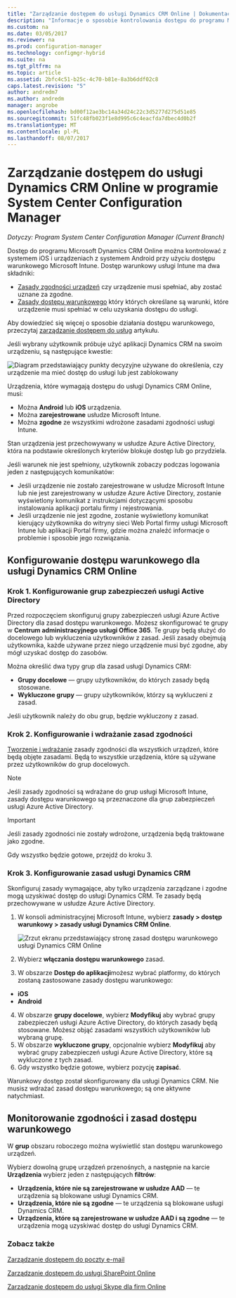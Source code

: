 ```yaml
---
title: "Zarządzanie dostępem do usługi Dynamics CRM Online | Dokumentacja firmy Microsoft"
description: "Informacje o sposobie kontrolowania dostępu do programu Microsoft Dynamics CRM Online z urządzeń iOS i Android przy użyciu dostępu warunkowego Microsoft Intune."
ms.custom: na
ms.date: 03/05/2017
ms.reviewer: na
ms.prod: configuration-manager
ms.technology: configmgr-hybrid
ms.suite: na
ms.tgt_pltfrm: na
ms.topic: article
ms.assetid: 2bfc4c51-b25c-4c70-b81e-8a3b6ddf02c8
caps.latest.revision: "5"
author: andredm7
ms.author: andredm
manager: angrobe
ms.openlocfilehash: bd00f12ae3bc14a34d24c22c3d5277d275d51e85
ms.sourcegitcommit: 51fc48fb023f1e8d995c6c4eacfda7dbec4d0b2f
ms.translationtype: MT
ms.contentlocale: pl-PL
ms.lasthandoff: 08/07/2017
---
```

# <a name="manage-dynamics-crm-online-access-in-system-center-configuration-manager"></a>Zarządzanie dostępem do usługi Dynamics CRM Online w programie System Center Configuration Manager

*Dotyczy: Program System Center Configuration Manager (Current Branch)*

Dostęp do programu Microsoft Dynamics CRM Online można kontrolować z systemem iOS i urządzeniach z systemem Android przy użyciu dostępu warunkowego Microsoft Intune.  Dostęp warunkowy usługi Intune ma dwa składniki:
* [Zasady zgodności urządzeń](../../protect/deploy-use/device-compliance-policies.md) czy urządzenie musi spełniać, aby zostać uznane za zgodne.
* [Zasady dostępu warunkowego](../../protect/deploy-use/manage-access-to-services.md) który których określane są warunki, które urządzenie musi spełniać w celu uzyskania dostępu do usługi.

Aby dowiedzieć się więcej o sposobie działania dostępu warunkowego, przeczytaj [zarządzanie dostępem do usług](../../protect/deploy-use/manage-access-to-services.md) artykułu.


Jeśli wybrany użytkownik próbuje użyć aplikacji Dynamics CRM na swoim urządzeniu, są następujące kwestie:

![Diagram przedstawiający punkty decyzyjne używane do określenia, czy urządzenie ma mieć dostęp do usługi lub jest zablokowany](media/mdm-ca-dynamics-crm-flow-diagram.png)

Urządzenia, które wymagają dostępu do usługi Dynamics CRM Online, musi:
* Można **Android** lub **iOS** urządzenia.
* Można **zarejestrowane** usłudze Microsoft Intune.
* Można **zgodne** ze wszystkimi wdrożone zasadami zgodności usługi Intune.

Stan urządzenia jest przechowywany w usłudze Azure Active Directory, która na podstawie określonych kryteriów blokuje dostęp lub go przydziela.

Jeśli warunek nie jest spełniony, użytkownik zobaczy podczas logowania jeden z następujących komunikatów:
* Jeśli urządzenie nie zostało zarejestrowane w usłudze Microsoft Intune lub nie jest zarejestrowany w usłudze Azure Active Directory, zostanie wyświetlony komunikat z instrukcjami dotyczącymi sposobu instalowania aplikacji portalu firmy i rejestrowania.
* Jeśli urządzenie nie jest zgodne, zostanie wyświetlony komunikat kierujący użytkownika do witryny sieci Web Portal firmy usługi Microsoft Intune lub aplikacji Portal firmy, gdzie można znaleźć informacje o problemie i sposobie jego rozwiązania.

## <a name="configure-conditional-access-for-dynamics-crm-online"></a>Konfigurowanie dostępu warunkowego dla usługi Dynamics CRM Online  
### <a name="step-1-configure-active-directory-security-groups"></a>Krok 1. Konfigurowanie grup zabezpieczeń usługi Active Directory

Przed rozpoczęciem skonfiguruj grupy zabezpieczeń usługi Azure Active Directory dla zasad dostępu warunkowego. Możesz skonfigurować te grupy w **Centrum administracyjnego usługi Office 365**. Te grupy będą służyć do docelowego lub wykluczenia użytkowników z zasad. Jeśli zasady obejmują użytkownika, każde używane przez niego urządzenie musi być zgodne, aby mógł uzyskać dostęp do zasobów.

Można określić dwa typy grup dla zasad usługi Dynamics CRM:
* **Grupy docelowe** — grupy użytkowników, do których zasady będą stosowane.
* **Wykluczone grupy** — grupy użytkowników, którzy są wykluczeni z zasad.

Jeśli użytkownik należy do obu grup, będzie wykluczony z zasad.

### <a name="step-2-configure-and-deploy-a-compliance-policy"></a>Krok 2. Konfigurowanie i wdrażanie zasad zgodności
[Tworzenie i wdrażanie](../../protect/deploy-use/device-compliance-policies.md) zasady zgodności dla wszystkich urządzeń, które będą objęte zasadami. Będą to wszystkie urządzenia, które są używane przez użytkowników do grup docelowych.

> [!NOTE]
> Jeśli zasady zgodności są wdrażane do grup usługi Microsoft Intune, zasady dostępu warunkowego są przeznaczone dla grup zabezpieczeń usługi Azure Active Directory.

> [!IMPORTANT]
> Jeśli zasady zgodności nie zostały wdrożone, urządzenia będą traktowane jako zgodne.

Gdy wszystko będzie gotowe, przejdź do kroku 3.
### <a name="step-3-configure-the-dynamics-crm-policy"></a>Krok 3. Konfigurowanie zasad usługi Dynamics CRM
Skonfiguruj zasady wymagające, aby tylko urządzenia zarządzane i zgodne mogą uzyskiwać dostęp do usługi Dynamics CRM. Te zasady będą przechowywane w usłudze Azure Active Directory.

1.  W konsoli administracyjnej Microsoft Intune, wybierz **zasady > dostęp warunkowy > zasady usługi Dynamics CRM Online**.

     ![Zrzut ekranu przedstawiający stronę zasad dostępu warunkowego usługi Dynamics CRM Online](media/mdm-ca-dynamics-crm-policy-configuration.png)

2.  Wybierz **włączania dostępu warunkowego** zasad.
3.  W obszarze **Dostęp do aplikacji**możesz wybrać platformy, do których zostaną zastosowane zasady dostępu warunkowego:
  * **iOS**
  * **Android**
4.  W obszarze **grupy docelowe**, wybierz **Modyfikuj** aby wybrać grupy zabezpieczeń usługi Azure Active Directory, do których zasady będą stosowane. Możesz objąć zasadami wszystkich użytkowników lub wybraną grupę.
5.  W obszarze **wykluczone grupy**, opcjonalnie wybierz **Modyfikuj** aby wybrać grupy zabezpieczeń usługi Azure Active Directory, które są wykluczone z tych zasad.
6.  Gdy wszystko będzie gotowe, wybierz pozycję **zapisać**.

Warunkowy dostęp został skonfigurowany dla usługi Dynamics CRM. Nie musisz wdrażać zasad dostępu warunkowego; są one aktywne natychmiast.
##  <a name="monitor-the-compliance-and-conditional-access-policies"></a>Monitorowanie zgodności i zasad dostępu warunkowego

W **grup** obszaru roboczego można wyświetlić stan dostępu warunkowego urządzeń.

Wybierz dowolną grupę urządzeń przenośnych, a następnie na karcie **Urządzenia** wybierz jeden z następujących **filtrów**:
* **Urządzenia, które nie są zarejestrowane w usłudze AAD** — te urządzenia są blokowane usługi Dynamics CRM.
* **Urządzenia, które nie są zgodne** — te urządzenia są blokowane usługi Dynamics CRM.
* **Urządzenia, które są zarejestrowane w usłudze AAD i są zgodne** — te urządzenia mogą uzyskiwać dostęp do usługi Dynamics CRM.

###  <a name="see-also"></a>Zobacz także
[Zarządzanie dostępem do poczty e-mail](../../protect/deploy-use/manage-email-access.md)

[Zarządzanie dostępem do usługi SharePoint Online](../../protect/deploy-use/manage-sharepoint-online-access.md)

[Zarządzanie dostępem do usługi Skype dla firm Online](../../protect/deploy-use/manage-skype-for-business-online-access.md)

